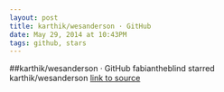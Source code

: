 ```yaml
---
layout: post
title: karthik/wesanderson · GitHub
date: May 29, 2014 at 10:43PM
tags: github, stars
---
```

##karthik/wesanderson · GitHub
fabiantheblind starred karthik/wesanderson
[link to source](http://ift.tt/1gaGTxs) 
